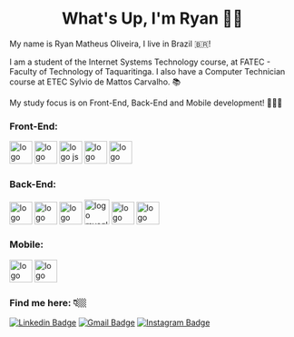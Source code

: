 <h1 align="center">What's Up, I'm Ryan 👋🏼</h1>

<p>My name is Ryan Matheus Oliveira, I live in Brazil 🇧🇷!</p>

<p>I am a student of the Internet Systems Technology course, at FATEC - Faculty of Technology of Taquaritinga. I also have a Computer Technician course at ETEC Sylvio de Mattos Carvalho. 📚</p>

<p>My study focus is on Front-End, Back-End and Mobile development! 👨🏻‍💻</p>

<h3>Front-End:</h3>
<a href="#"><img width="40" src="https://cdn.icon-icons.com/icons2/2107/PNG/128/file_type_html_icon_130541.png" alt="logo html"></a>
<a href="#"><img width="40" src="https://cdn.icon-icons.com/icons2/2107/PNG/128/file_type_css_icon_130661.png" alt="logo css"></a>
<a href="#"><img width="40" src="https://cdn.icon-icons.com/icons2/2107/PNG/128/file_type_js_official_icon_130509.png" alt="logo js"></a>
<a href="#"><img width="40" src="https://cdn.icon-icons.com/icons2/2107/PNG/128/file_type_vue_icon_130078.png" alt="logo vue"></a>
<a href="#"><img width="40" src="https://cdn.icon-icons.com/icons2/2415/PNG/128/bootstrap_plain_logo_icon_146619.png" alt="logo bootstrap"></a>

<h3>Back-End:</h3>
<a href="#"><img width="40" src="https://cdn.icon-icons.com/icons2/2415/PNG/128/java_original_logo_icon_146458.png" alt="logo java"></a>
<a href="#"><img width="40" src="https://cdn.icon-icons.com/icons2/2107/PNG/128/file_type_php_icon_130266.png" alt="logo php"></a>
<a href="#"><img width="40" src="https://cdn.icon-icons.com/icons2/2107/PNG/128/file_type_node_icon_130301.png" alt="logo node"></a>
<a href="#"><img width="44" src="https://cdn.icon-icons.com/icons2/2415/PNG/128/mysql_original_wordmark_logo_icon_146417.png" alt="logo mysql"></a>
<a href="#"><img width="40" src="https://cdn.icon-icons.com/icons2/2107/PNG/128/file_type_mongo_icon_130383.png" alt="logo mongo"></a>
<a href="#"><img width="40" src="https://img.icons8.com/color/452/microsoft-sql-server.png" alt="logo sqlsqerver"></a>

<h3>Mobile:</h3>
<a href="#"><a href="#"><img width="40" src="https://cdn.icon-icons.com/icons2/2415/PNG/128/java_original_logo_icon_146458.png" alt="logo java"></a>
<a href="#"><img width="40" src="https://cdn.icon-icons.com/icons2/2415/PNG/128/react_original_logo_icon_146374.png" alt="logo reactnative"></a>

<h3>Find me here: 👇🏼</h3>

[![Linkedin Badge](https://img.shields.io/badge/-LinkedIn-blue?style=flat-square&logo=Linkedin&logoColor=white&link=https://www.linkedin.com/in/ryanmatheus/)](https://www.linkedin.com/in/ryanmatheus/) [![Gmail Badge](https://img.shields.io/badge/-Gmail-red?style=flat-square&logo=Gmail&logoColor=white&link=mailto:oryan424@gmail.com)](mailto:oryan424@gmail.com) [![Instagram Badge](https://img.shields.io/badge/-Instagram-violet?style=flat-square&logo=Instagram&logoColor=white&link=https://www.instagram.com/isryanmatheus/)](https://www.instagram.com/isryanmatheus/) 
